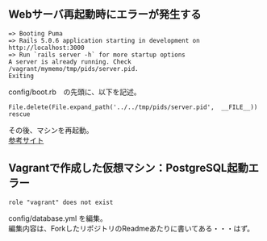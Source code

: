 ## Webサーバ再起動時にエラーが発生する
```
=> Booting Puma
=> Rails 5.0.6 application starting in development on http://localhost:3000
=> Run `rails server -h` for more startup options
A server is already running. Check /vagrant/mymemo/tmp/pids/server.pid.
Exiting
```
config/boot.rb　の先頭に、以下を記述。  
```
File.delete(File.expand_path('../../tmp/pids/server.pid',  __FILE__)) rescue
```
その後、マシンを再起動。  
[参考サイト](http://d.hatena.ne.jp/icalo35/20130625/p1)


## Vagrantで作成した仮想マシン：PostgreSQL起動エラー
```
role "vagrant" does not exist
```
config/database.yml を編集。  
編集内容は、ForkしたリポジトリのReadmeあたりに書いてある・・・はず。
